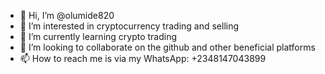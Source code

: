 - 👋 Hi, I’m @olumide820
- 👀 I’m interested in cryptocurrency trading and selling
- 🌱 I’m currently learning crypto trading 
- 💞️ I’m looking to collaborate on the github and other beneficial platforms
- 📫 How to reach me is via my WhatsApp: +2348147043899

<!---
olumide820/olumide820 is a ✨ special ✨ repository because its `README.md` (this file) appears on your GitHub profile.
You can click the Preview link to take a look at your changes.
--->
